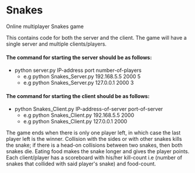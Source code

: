 # Snakes
Online multiplayer Snakes game

This contains code for both the server and the client. The game will have a single server and multiple clients/players.<br/>
#### The command for starting the server should be as follows:
+ python server.py IP-address port number-of-players </br>
    - e.g python Snakes_Server.py 192.168.5.5 2000 5 <br/>
    - e.g python Snakes_Server.py 127.0.0.1 2000 3<br/>
#### The command for starting the client should be as follows:
+ python Snakes_Client.py IP-address-of-server port-of-server<br/>
    - e.g python Snakes_Client.py 192.168.5.5 2000<br/>
    - e.g python Snakes_Client.py 127.0.0.1 2000<br/>

The game ends when there is only one player left, in which case the last player left is the winner. Collision with the sides or with other snakes kills the snake; if there is a head-on collisions between two snakes, then both snakes die. Eating food makes the snake longer and gives the player points. <br/>
Each client/player has a scoreboard with his/her kill-count i.e (number of snakes that collided with said player's snake) and food-count.
